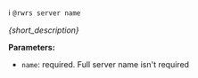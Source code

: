 :information_source:️ `@rwrs server name`

_{short_description}_

**Parameters:**

- `name`: required. Full server name isn't required